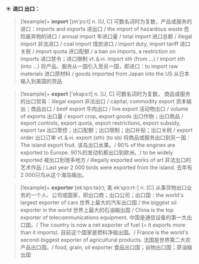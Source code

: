 ☀ <span class="category">**进口 出口：**</span>
>[!example]+ <span class="vocabulary">**import**</span> [ɪm'pɔ:t] 
> <span class="definition">n. [U, C] 可数名词时为复数，产品或服务的进口：</span>imports and exports 进出口 / the import of hazardous waste 危险废弃物的进口 / annual import 年进口量 / total import 进口总额 / illegal import 非法进口 / coal import 煤炭进口 / import duty, import tariff 进口关税 / import quota 进口配额 / a ban on imports, a restriction on imports 进口禁令；进口限制 <span class="definition">vt.＆vi. import sth (from ...) / import sth (into ...) 将产品、服务从一国引入至另一国，即进口：</span>to import raw materials 进口原材料 / goods imported from Japan into the US 从日本输入到美国的货品

>[!example]+ <span class="vocabulary">**export**</span> ['ekspɔ:t] 
> <span class="definition">n. [U, C] 可数名词时为复数， 商品或服务的出口贸易：</span>illegal export 非法出口 / capital, commodity export 资本输出；商品出口 / beef export 牛肉出口 / live export 活动物出口 / volume of exports 出口量 / export crop, export goods 出口作物；出口商品 / export controls, export quota, export restrictions, export subsidy, export tax 出口管控；出口配额；出口限制；出口补贴；出口关税 / export order 出口订单 <span class="definition">vt.＆vi. export (sth) (to sb) 将商品或服务出口到另一国：</span>The island export fruit. 该岛出口水果。/ 90% of the engines are exported to Europe. 90%的发动机都出口到欧洲。/ to be widely exported 被出口到很多地方 / illegally exported works of art 非法出口的艺术作品 / Last year 2 000 birds were exported from the island. 去年有2 000只鸟从这个海岛输出。

>[!example]+ <span class="vocabulary">**exporter**</span> [ekˈspɔ:tə(r); 美 ekˈspɔ:rt-]
> <span class="definition">n. [C] 从事货物出口业务的一个人、公司或国家，即出口商；出口公司；出口国：</span>the world's largest exporter of cars 世界上最大的汽车出口国 / the biggest oil exporter in the world 世界上最大的石油输出国 / China is the top exporter of telecommunications equipment. 中国是通信设备的第一大出口国。/ The country is now a net exporter of fuel (= it exports more than it imports). 目前这个国家是燃料净输出国。/ France is the world's second-biggest exporter of agricultural products. 法国是世界第二大农产品出口国。/ food, grain, oil exporter 食品出口国；谷物出口国；原油输出国



